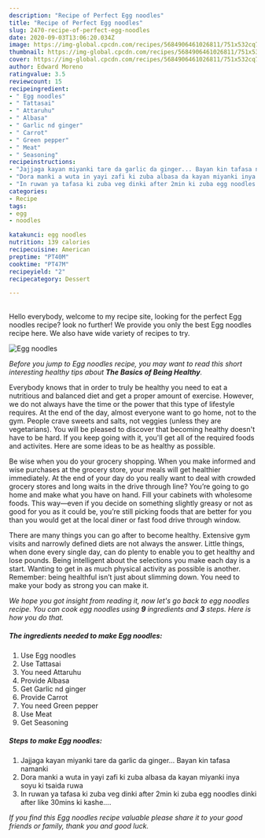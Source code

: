 ```yaml
---
description: "Recipe of Perfect Egg noodles"
title: "Recipe of Perfect Egg noodles"
slug: 2470-recipe-of-perfect-egg-noodles
date: 2020-09-03T13:06:20.034Z
image: https://img-global.cpcdn.com/recipes/5684906461026811/751x532cq70/egg-noodles-recipe-main-photo.jpg
thumbnail: https://img-global.cpcdn.com/recipes/5684906461026811/751x532cq70/egg-noodles-recipe-main-photo.jpg
cover: https://img-global.cpcdn.com/recipes/5684906461026811/751x532cq70/egg-noodles-recipe-main-photo.jpg
author: Edward Moreno
ratingvalue: 3.5
reviewcount: 15
recipeingredient:
- " Egg noodles"
- " Tattasai"
- " Attaruhu"
- " Albasa"
- " Garlic nd ginger"
- " Carrot"
- " Green pepper"
- " Meat"
- " Seasoning"
recipeinstructions:
- "Jajjaga kayan miyanki tare da garlic da ginger... Bayan kin tafasa namanki"
- "Dora manki a wuta in yayi zafi ki zuba albasa da kayan miyanki inya soyu ki tsaida ruwa"
- "In ruwan ya tafasa ki zuba veg dinki after 2min ki zuba egg noodles dinki after like 30mins ki kashe...."
categories:
- Recipe
tags:
- egg
- noodles

katakunci: egg noodles 
nutrition: 139 calories
recipecuisine: American
preptime: "PT40M"
cooktime: "PT47M"
recipeyield: "2"
recipecategory: Dessert

---
```

<br>
Hello everybody, welcome to my recipe site, looking for the perfect Egg noodles recipe? look no further! We provide you only the best Egg noodles recipe here. We also have wide variety of recipes to try.
<br>


![Egg noodles](https://img-global.cpcdn.com/recipes/5684906461026811/751x532cq70/egg-noodles-recipe-main-photo.jpg)

<i>Before you jump to Egg noodles recipe, you may want to read this short interesting healthy tips about <strong>The Basics of Being Healthy</strong>.</i>

Everybody knows that in order to truly be healthy you need to eat a nutritious and balanced diet and get a proper amount of exercise. However, we do not always have the time or the power that this type of lifestyle requires. At the end of the day, almost everyone want to go home, not to the gym. People crave sweets and salts, not veggies (unless they are vegetarians). You will be pleased to discover that becoming healthy doesn't have to be hard. If you keep going with it, you'll get all of the required foods and activites. Here are some ideas to be as healthy as possible.

Be wise when you do your grocery shopping. When you make informed and wise purchases at the grocery store, your meals will get healthier immediately. At the end of your day do you really want to deal with crowded grocery stores and long waits in the drive through line? You’re going to go home and make what you have on hand. Fill your cabinets with wholesome foods. This way—even if you decide on something slightly greasy or not as good for you as it could be, you’re still picking foods that are better for you than you would get at the local diner or fast food drive through window.

There are many things you can go after to become healthy. Extensive gym visits and narrowly defined diets are not always the answer. Little things, when done every single day, can do plenty to enable you to get healthy and lose pounds. Being intelligent about the selections you make each day is a start. Wanting to get in as much physical activity as possible is another. Remember: being healthful isn’t just about slimming down. You need to make your body as strong you can make it. 


<i>We hope you got insight from reading it, now let's go back to egg noodles recipe. You can cook egg noodles using <strong>9</strong> ingredients and <strong>3</strong> steps. Here is how you do that.
</i>

##### The ingredients needed to make Egg noodles:

1. Use  Egg noodles
1. Use  Tattasai
1. You need  Attaruhu
1. Provide  Albasa
1. Get  Garlic nd ginger
1. Provide  Carrot
1. You need  Green pepper
1. Use  Meat
1. Get  Seasoning


##### Steps to make Egg noodles:

1. Jajjaga kayan miyanki tare da garlic da ginger... Bayan kin tafasa namanki
1. Dora manki a wuta in yayi zafi ki zuba albasa da kayan miyanki inya soyu ki tsaida ruwa
1. In ruwan ya tafasa ki zuba veg dinki after 2min ki zuba egg noodles dinki after like 30mins ki kashe....


<i>If you find this Egg noodles recipe valuable please share it to your good friends or family, thank you and good luck.</i>
